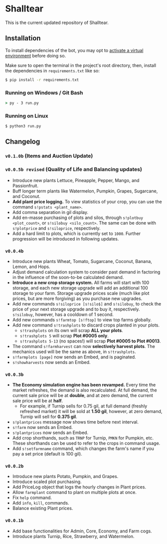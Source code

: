 # Shalltear
This is the current updated repository of Shalltear.

## Installation
To install dependencies of the bot, you may opt to [activate a virtual environment](https://packaging.python.org/guides/installing-using-pip-and-virtual-environments/) before doing so.

Make sure to open the terminal in the project's root directory, then, install the dependencies in `requirements.txt` like so:

```bash
$ pip install -r requirements.txt
```

### Running on Windows / Git Bash

```cmd
> py - 3 run.py
```

### Running on Linux

```bash
$ python3 run.py
```

## Changelog
### `v0.1.0b` (Items and Auction Update)
### `v0.0.5b revised` (Quality of Life and Balancing updates)
- Introduce new plants Lettuce, Pineapple, Pepper, Mango, and Passionfruit.
- Buff longer term plants like Watermelon, Pumpkin, Grapes, Sugarcane, and Coconut.
- **Add plant price logging.** To view statistics of your crop, you can use the command `s!pstats <plant_name>`.
- Add comma separation in gil display.
- Add en-masse purchasing of plots and silos, through `s!plotbuy <plot_count>`, or `s!silobuy <silo_count>`. The same can be done with `s!plotprice` and `s!siloprice`, respectively.
- Add a hard limit to plots, which is currently set to `1000`. Further progression will be introduced in following updates.
### `v0.0.4b`
- Introduce new plants Wheat, Tomato, Sugarcane, Coconut, Banana, Lemon, and Hops.
- Adjust demand calculation system to consider past demand in factoring in the influence of the soon-to-be calculated demand.
- **Introduce a new crop storage system.** All farms will start with 100 storage, and each new storage upgrade will add an additional 100 storage to your farm. Storage upgrade prices scale (much like plot prices, but are more forgiving) as you purchase new upgrades.
- Add new commands `s!siloprice [s!silo$]` and `s!silobuy`, to check the price of your next storage upgrade and to buy it, respectively. `s!silobuy`, however, has a cooldown of 1 second.
- Add new commands `s!farmtop [s!ftop]` to view top farms globally.
- Add new command `s!trashplots` to discard crops planted in your plots.
    - `s!trashplots` on its own will scrap **ALL your plots**.
    - `s!trashplots 5` will scrap **Plot #0005 only**.
    - `s!trashplots 5-13` (no spaces!) will scrap **Plot #0005 to Plot #0013**.
- The command `s!farmharvest` can now **selectively harvest plots**. The mechanics used will be the same as above, in `s!trashplots`.
- `s!farmplots [page]` now sends an Embed, and is paginated.
- `s!showharvests` now sends an Embed.
### `v0.0.3b`
- **The Economy simulation engine has been revamped.** Every time the market refreshes, the demand is also recalculated. At full demand, the current sale price will be at **double**, and at zero demand, the current sale price will be at **half**.
    - For example, if Turnip sells for 0.75 gil, at full demand (freshly refreshed market) it will be sold at **1.50 gil**, however, at zero demand, Turnip will sell for **0.375 gil**.
- `s!plantprices` message now shows time before next interval.
- `s!farm` now sends an Embed.
- `s!plantprices` now sends an Embed.
- Add crop shorthands, such as `TRNP` for Turnip, `PMKN` for Pumpkin, etc. These shorthands can be used to refer to the crops in command usage.
- Add `s!setfarmname` command, which changes the farm's name if you pay a set price (default is 100 gil).
### `v0.0.2b`
- Introduce new plants Potato, Pumpkin, and Grapes.
- Introduce scaled plot purchasing.
- Add PriceLog object that logs the hourly changes in Plant prices.
- Allow `farmplant` command to plant on multiple plots at once.
- Fix `help` command.
- Add `info`, `kill`, commands.
- Balance existing Plant prices.
### `v0.0.1b`
- Add base functionalities for Admin, Core, Economy, and Farm cogs.
- Introduce plants Turnip, Rice, Strawberry, and Watermelon.